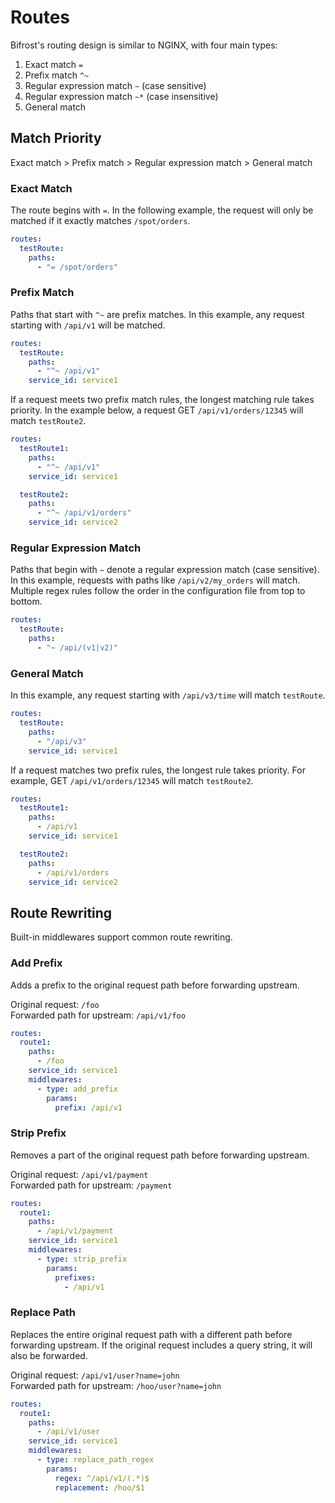 # Routes

Bifrost's routing design is similar to NGINX, with four main types:

1. Exact match `=`
1. Prefix match `^~`
1. Regular expression match `~` (case sensitive)
1. Regular expression match `~*` (case insensitive)
1. General match

## Match Priority

Exact match > Prefix match > Regular expression match > General match

### Exact Match

The route begins with `=`. In the following example, the request will only be matched if it exactly matches `/spot/orders`.

```yaml
routes:
  testRoute:
    paths:
      - "= /spot/orders"
```

### Prefix Match

Paths that start with `^~` are prefix matches. In this example, any request starting with `/api/v1` will be matched.

```yaml
routes:
  testRoute:
    paths:
      - "^~ /api/v1"
    service_id: service1
```

If a request meets two prefix match rules, the longest matching rule takes priority. In the example below, a request GET `/api/v1/orders/12345` will match `testRoute2`.

```yaml
routes:
  testRoute1:
    paths:
      - "^~ /api/v1"
    service_id: service1

  testRoute2:
    paths:
      - "^~ /api/v1/orders"
    service_id: service2
```

### Regular Expression Match

Paths that begin with `~` denote a regular expression match (case sensitive). In this example, requests with paths like `/api/v2/my_orders` will match. Multiple regex rules follow the order in the configuration file from top to bottom.

```yaml
routes:
  testRoute:
    paths:
      - "~ /api/(v1|v2)"
```

### General Match

In this example, any request starting with `/api/v3/time` will match `testRoute`.

```yaml
routes:
  testRoute:
    paths:
      - "/api/v3"
    service_id: service1
```

If a request matches two prefix rules, the longest rule takes priority. For example, GET `/api/v1/orders/12345` will match `testRoute2`.

```yaml
routes:
  testRoute1:
    paths:
      - /api/v1
    service_id: service1

  testRoute2:
    paths:
      - /api/v1/orders
    service_id: service2
```

## Route Rewriting

Built-in middlewares support common route rewriting.

### Add Prefix

Adds a prefix to the original request path before forwarding upstream.

Original request: `/foo` \
Forwarded path for upstream: `/api/v1/foo`

```yaml
routes:
  route1:
    paths:
      - /foo
    service_id: service1
    middlewares:
      - type: add_prefix
        params:
          prefix: /api/v1
```

### Strip Prefix

Removes a part of the original request path before forwarding upstream.

Original request: `/api/v1/payment` \
Forwarded path for upstream: `/payment`

```yaml
routes:
  route1:
    paths:
      - /api/v1/payment
    service_id: service1
    middlewares:
      - type: strip_prefix
        params:
          prefixes:
            - /api/v1
```

### Replace Path

Replaces the entire original request path with a different path before forwarding upstream. If the original request includes a query string, it will also be forwarded.

Original request: `/api/v1/user?name=john` \
Forwarded path for upstream: `/hoo/user?name=john`

```yaml
routes:
  route1:
    paths:
      - /api/v1/user
    service_id: service1
    middlewares:
      - type: replace_path_regex
        params:
          regex: ^/api/v1/(.*)$
          replacement: /hoo/$1
```
